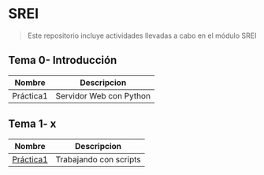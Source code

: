 # SREI
> Este repositorio incluye actividades llevadas a cabo en el módulo SREI

 ## Tema 0- Introducción

| Nombre  | Descripcion |
| ----------- | ----------------- |
| Práctica1 | Servidor Web con Python |

## Tema 1- x

| Nombre | Descripcion |
| ----------- | ----------------- |
| [Práctica1](Tema1/Práctica1.md) | Trabajando con scripts |
